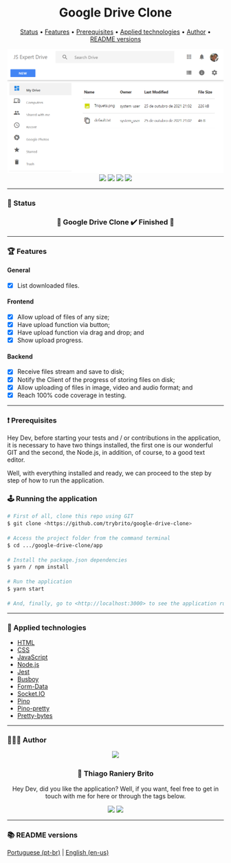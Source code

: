 <div align="center">
  <div>
    <h1>Google Drive Clone</h1>
    <p>
      <a href="#-status">Status</a> •
      <a href="#-features">Features</a> •
      <a href="#%EF%B8%8F-prerequisites">Prerequisites</a> •
      <a href="#-applied-technologies">Applied technologies</a> •
      <a href="#-author">Author</a> •
      <a href="#-readme-versions">README versions</a>
    </p>
    <img src="./.github/google-drive-clone.png" />
  </div>

  <div>
    <img src="https://img.shields.io/github/license/trybrito/Podcastr?color=4285f4&style=for-the-badge" />
    <img src="https://img.shields.io/static/v1?label=version&message=1.0.0&color=4285f4&style=for-the-badge" />
    <img src="https://img.shields.io/static/v1?label=yarn&message=v1.22.5&color=4285f4&style=for-the-badge" />
    <img src="https://img.shields.io/static/v1?label=tests&message=passing&color=4285f4&style=for-the-badge"/>
  </div>
</div>

<hr>

### 🏁 Status

<h3 align="center">
  🎉 Google Drive Clone ✔️ Finished 🎉
</h3>

<hr>

### 🏆 Features

#### General

- [x] List downloaded files.

#### Frontend

- [x] Allow upload of files of any size;
- [x] Have upload function via button;
- [x] Have upload function via drag and drop; and
- [x] Show upload progress.

#### Backend

- [x] Receive files stream and save to disk;
- [x] Notify the Client of the progress of storing files on disk;
- [x] Allow uploading of files in image, video and audio format; and
- [x] Reach 100% code coverage in testing.

<hr>

### ❗️ Prerequisites

Hey Dev, before starting your tests and / or contributions in the application, it is necessary to have two things installed, the first one is our wonderful GIT and the second, the Node.js, in addition, of course, to a good text editor.

Well, with everything installed and ready, we can proceed to the step by step of how to run the application.

### 🕹️ Running the application

```bash
# First of all, clone this repo using GIT
$ git clone <https://github.com/trybrito/google-drive-clone>

# Access the project folder from the command terminal
$ cd .../google-drive-clone/app

# Install the package.json dependencies
$ yarn / npm install

# Run the application
$ yarn start

# And, finally, go to <http://localhost:3000> to see the application running on the local server
```

<hr>

### 🔮 Applied technologies

- [HTML](https://devdocs.io/html/)
- [CSS](https://devdocs.io/css/)
- [JavaScript](https://devdocs.io/javaScript/)
- [Node.js](https://nodejs.org/en/)
- [Jest](https://jestjs.io/pt-BR/)
- [Busboy](https://www.npmjs.com/package/busboy)
- [Form-Data](https://www.npmjs.com/package/form-data)
- [Socket.IO](https://socket.io/)
- [Pino](https://www.npmjs.com/package/pino)
- [Pino-pretty](https://www.npmjs.com/package/pino-pretty)
- [Pretty-bytes](https://www.npmjs.com/package/pretty-bytes)

<hr>

### 👨🏽‍🎓 Author

<div align="center">
  <img src="https://github.com/trybrito.png" width="250px" />

  <br />

  <div>
    <h3>
      🤝 Thiago Raniery Brito
    </h3>
    <p>
      Hey Dev, did you like the application? Well, if you want, feel free to get in touch with me for here or through the tags below.
    </p>
  </div>
  
  <div>
    <a href="https://www.linkedin.com/in/thiagoranierybrito/">
      <img src="https://img.shields.io/badge/-LinkedIn-blue?style=for-the-badge&logo=Linkedin&logoColor=white&link=https://www.linkedin.com/in/thiagoranierybrito/" /></a>
    <a href="mailto:thiagobritotrs@gmail.com">
      <img src="https://img.shields.io/badge/-Gmail-c14438?style=for-the-badge&logo=Gmail&logoColor=white&link=mailto:thiagobritotrs@gmail.com" /></a>
  </div>
</div>

<hr>

### 📚 README versions

<div>
  <a href="https://github.com/trybrito/google-drive-clone/blob/main/README.md">Portuguese (pt-br)</a>
  |
  <a href="https://github.com/trybrito/google-drive-clone/blob/main/README-en.md">English (en-us)</a>
</div>
